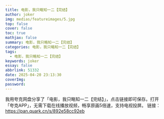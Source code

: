 ```yaml
---
title: 电影，我只略知一二【完结】
author: joker
img: medias/featureimages/5.jpg
top: false
cover: false
toc: true
mathjax: false
summary: 电影，我只略知一二【完结】
categories: 电影，我只略知一二【完结】
tags:
  - 电影，我只略知一二【完结】
keywords: joker
essay: false
abbrlink: 51332
date: 2025-04-20 23:13:30
coverImg:
password:
---
```


我用夸克网盘分享了「电影，我只略知一二【完结】」，点击链接即可保存。打开「夸克APP」，无需下载在线播放视频，畅享原画5倍速，支持电视投屏。
链接：https://pan.quark.cn/s/892e58cc92eb
